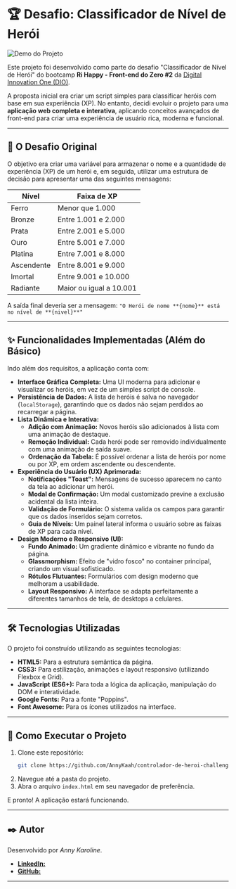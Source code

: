 # 🏆 Desafio: Classificador de Nível de Herói

 
![Demo do Projeto](images/demo.gif)

Este projeto foi desenvolvido como parte do desafio "Classificador de Nível de Herói" do bootcamp **Ri Happy - Front-end do Zero #2** da [Digital Innovation One (DIO)](https://dio.me/). 

A proposta inicial era criar um script simples para classificar heróis com base em sua experiência (XP). No entanto, decidi evoluir o projeto para uma **aplicação web completa e interativa**, aplicando conceitos avançados de front-end para criar uma experiência de usuário rica, moderna e funcional.

---

## 📜 O Desafio Original

O objetivo era criar uma variável para armazenar o nome e a quantidade de experiência (XP) de um herói e, em seguida, utilizar uma estrutura de decisão para apresentar uma das seguintes mensagens:

| Nível       | Faixa de XP              |
|-------------|--------------------------|
| Ferro       | Menor que 1.000          |
| Bronze      | Entre 1.001 e 2.000      |
| Prata       | Entre 2.001 e 5.000      |
| Ouro        | Entre 5.001 e 7.000      |
| Platina     | Entre 7.001 e 8.000      |
| Ascendente  | Entre 8.001 e 9.000      |
| Imortal     | Entre 9.001 e 10.000     |
| Radiante    | Maior ou igual a 10.001  |

A saída final deveria ser a mensagem: `"O Herói de nome **{nome}** está no nível de **{nivel}**"`

---

## ✨ Funcionalidades Implementadas (Além do Básico)

Indo além dos requisitos, a aplicação conta com:

- **Interface Gráfica Completa:** Uma UI moderna para adicionar e visualizar os heróis, em vez de um simples script de console.
- **Persistência de Dados:** A lista de heróis é salva no navegador (`localStorage`), garantindo que os dados não sejam perdidos ao recarregar a página.
- **Lista Dinâmica e Interativa:**
    - **Adição com Animação:** Novos heróis são adicionados à lista com uma animação de destaque.
    - **Remoção Individual:** Cada herói pode ser removido individualmente com uma animação de saída suave.
    - **Ordenação da Tabela:** É possível ordenar a lista de heróis por nome ou por XP, em ordem ascendente ou descendente.
- **Experiência do Usuário (UX) Aprimorada:**
    - **Notificações "Toast":** Mensagens de sucesso aparecem no canto da tela ao adicionar um herói.
    - **Modal de Confirmação:** Um modal customizado previne a exclusão acidental da lista inteira.
    - **Validação de Formulário:** O sistema valida os campos para garantir que os dados inseridos sejam corretos.
    - **Guia de Níveis:** Um painel lateral informa o usuário sobre as faixas de XP para cada nível.
- **Design Moderno e Responsivo (UI):**
    - **Fundo Animado:** Um gradiente dinâmico e vibrante no fundo da página.
    - **Glassmorphism:** Efeito de "vidro fosco" no container principal, criando um visual sofisticado.
    - **Rótulos Flutuantes:** Formulários com design moderno que melhoram a usabilidade.
    - **Layout Responsivo:** A interface se adapta perfeitamente a diferentes tamanhos de tela, de desktops a celulares.

---

## 🛠️ Tecnologias Utilizadas

O projeto foi construído utilizando as seguintes tecnologias:

- **HTML5:** Para a estrutura semântica da página.
- **CSS3:** Para estilização, animações e layout responsivo (utilizando Flexbox e Grid).
- **JavaScript (ES6+):** Para toda a lógica da aplicação, manipulação do DOM e interatividade.
- **Google Fonts:** Para a fonte "Poppins".
- **Font Awesome:** Para os ícones utilizados na interface.

---

## 🚀 Como Executar o Projeto

1. Clone este repositório:
   ```bash
   git clone https://github.com/AnnyKaah/controlador-de-heroi-challenge-dio.git
   ```
2. Navegue até a pasta do projeto.
3. Abra o arquivo `index.html` em seu navegador de preferência.

E pronto! A aplicação estará funcionando.

---

## ✒️ Autor

Desenvolvido por *Anny Karoline*.

-  [**LinkedIn:**](https://www.linkedin.com/in/annykarolinedecarvalhomartins/)
- [**GitHub:**](https://github.com/AnnyKaah)

---

